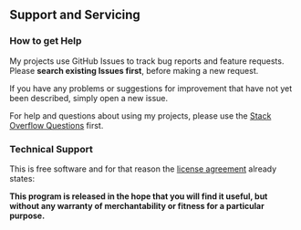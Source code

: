 ## Support and Servicing

### How to get Help

My projects use GitHub Issues to track bug reports and feature requests. Please **search existing Issues first**,
before making a new request.

If you have any problems or suggestions for improvement that have not yet been described, simply open a new issue.

For help and questions about using my projects, please use the [Stack Overflow Questions](https://stackoverflow.com/questions/) first.

### Technical Support

This is free software and for that reason the [license agreement](Copyright.md) already states:

**This program is released in the hope that you will find it useful, but without any warranty of merchantability or fitness for a particular purpose.**
